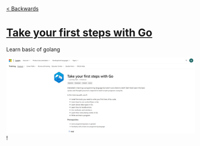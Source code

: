 [< Backwards](../../README.md)

# [Take your first steps with Go](https://learn.microsoft.com/en-us/training/paths/go-first-steps/)

Learn basic of golang

<img src="../../images/trian_microsoft.png"
     style="width: 1200px;"/>!